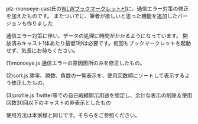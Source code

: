 plz-monoeye-cast氏の<a href="https://github.com/plz-monoeye-cast/wlw">WLWブックマークレット+1</a>に、通信エラー対策の修正を加えたものです。
またついでに、筆者が欲しいと思った機能を追加したバージョンも作りました

通信エラー対策に伴い、データの処理に時間がかかるようになっています。
開放済みキャスト1体あたり最低1秒は必要です。何回もブックマークレットを起動せず、気長にお待ちください。

(1)monoeye.js
通信エラーの原因箇所のみを修正したもの。

(2)sort.js
勝率、勝数、負数の一覧表示を、使用回数順にソートして表示するよう修正したもの。

(3)profile.js
Twitter等での自己戦績開示用途を想定し、余計な表示の削除＆使用回数30回以下のキャストの非表示としたもの


使用方法は本家様と同じです。そちらをご参照ください。
